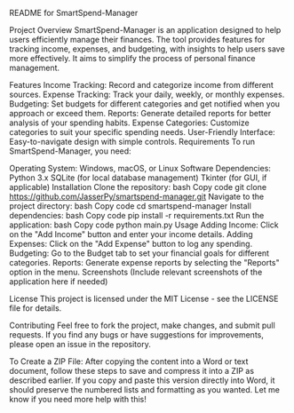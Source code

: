 README for SmartSpend-Manager

Project Overview
SmartSpend-Manager is an application designed to help users efficiently manage their finances. The tool provides features for tracking income, expenses, and budgeting, with insights to help users save more effectively. It aims to simplify the process of personal finance management.

Features
Income Tracking: Record and categorize income from different sources.
Expense Tracking: Track your daily, weekly, or monthly expenses.
Budgeting: Set budgets for different categories and get notified when you approach or exceed them.
Reports: Generate detailed reports for better analysis of your spending habits.
Expense Categories: Customize categories to suit your specific spending needs.
User-Friendly Interface: Easy-to-navigate design with simple controls.
Requirements
To run SmartSpend-Manager, you need:

Operating System: Windows, macOS, or Linux
Software Dependencies:
Python 3.x
SQLite (for local database management)
Tkinter (for GUI, if applicable)
Installation
Clone the repository:
bash
Copy code
git clone https://github.com/JasserPy/smartspend-manager.git
Navigate to the project directory:
bash
Copy code
cd smartspend-manager
Install dependencies:
bash
Copy code
pip install -r requirements.txt
Run the application:
bash
Copy code
python main.py
Usage
Adding Income: Click on the "Add Income" button and enter your income details.
Adding Expenses: Click on the "Add Expense" button to log any spending.
Budgeting: Go to the Budget tab to set your financial goals for different categories.
Reports: Generate expense reports by selecting the "Reports" option in the menu.
Screenshots
(Include relevant screenshots of the application here if needed)

License
This project is licensed under the MIT License - see the LICENSE file for details.

Contributing
Feel free to fork the project, make changes, and submit pull requests. If you find any bugs or have suggestions for improvements, please open an issue in the repository.

To Create a ZIP File:
After copying the content into a Word or text document, follow these steps to save and compress it into a ZIP as described earlier.
If you copy and paste this version directly into Word, it should preserve the numbered lists and formatting as you wanted. Let me know if you need more help with this!







